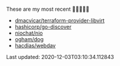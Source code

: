 These are my most recent 🌟🌟🌟🌟🌟

* [dmacvicar/terraform-provider-libvirt](https://github.com/dmacvicar/terraform-provider-libvirt)
* [hashicorp/go-discover](https://github.com/hashicorp/go-discover)
* [niochat/nio](https://github.com/niochat/nio)
* [ogham/dog](https://github.com/ogham/dog)
* [hacdias/webdav](https://github.com/hacdias/webdav)

Last updated: 2020-12-03T03:10:34.112843

